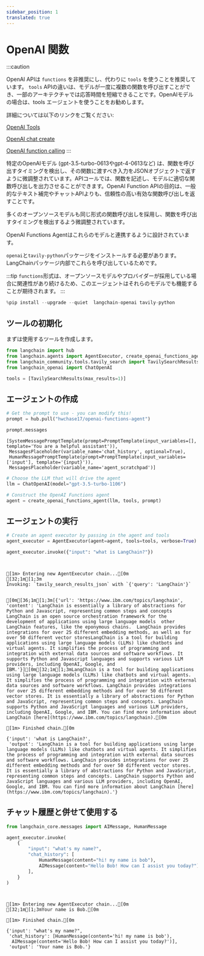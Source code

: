 ```yaml
---
sidebar_position: 1
translated: true
---
```


# OpenAI 関数

:::caution

OpenAI APIは `functions` を非推奨にし、代わりに `tools` を使うことを推奨しています。 `tools` APIの違いは、モデルが一度に複数の関数を呼び出すことができ、一部のアーキテクチャでは応答時間を短縮できることです。OpenAIモデルの場合は、tools エージェントを使うことをお勧めします。

詳細については以下のリンクをご覧ください:

[OpenAI Tools](/docs/modules/agents/agent_types/openai_tools/)

[OpenAI chat create](https://platform.openai.com/docs/api-reference/chat/create)

[OpenAI function calling](https://platform.openai.com/docs/guides/function-calling)
:::

特定のOpenAIモデル (gpt-3.5-turbo-0613やgpt-4-0613など) は、関数を呼び出すタイミングを検出し、その関数に渡すべき入力をJSONオブジェクトで返すように微調整されています。APIコールでは、関数を記述し、モデルに適切な関数呼び出しを出力させることができます。OpenAI Function APIの目的は、一般的なテキスト補完やチャットAPIよりも、信頼性の高い有効な関数呼び出しを返すことです。

多くのオープンソースモデルも同じ形式の関数呼び出しを採用し、関数を呼び出すタイミングを検出するよう微調整されています。

OpenAI Functions Agentはこれらのモデルと連携するように設計されています。

`openai`と`tavily-python`パッケージをインストールする必要があります。LangChainパッケージ内部でこれらを呼び出しているためです。

:::tip
`functions`形式は、オープンソースモデルやプロバイダーが採用している場合に関連性があり続けるため、このエージェントはそれらのモデルでも機能することが期待されます。
:::

```python
%pip install --upgrade --quiet  langchain-openai tavily-python
```

## ツールの初期化

まずは使用するツールを作成します。

```python
from langchain import hub
from langchain.agents import AgentExecutor, create_openai_functions_agent
from langchain_community.tools.tavily_search import TavilySearchResults
from langchain_openai import ChatOpenAI
```

```python
tools = [TavilySearchResults(max_results=1)]
```

## エージェントの作成

```python
# Get the prompt to use - you can modify this!
prompt = hub.pull("hwchase17/openai-functions-agent")
```

```python
prompt.messages
```

```output
[SystemMessagePromptTemplate(prompt=PromptTemplate(input_variables=[], template='You are a helpful assistant')),
 MessagesPlaceholder(variable_name='chat_history', optional=True),
 HumanMessagePromptTemplate(prompt=PromptTemplate(input_variables=['input'], template='{input}')),
 MessagesPlaceholder(variable_name='agent_scratchpad')]
```

```python
# Choose the LLM that will drive the agent
llm = ChatOpenAI(model="gpt-3.5-turbo-1106")

# Construct the OpenAI Functions agent
agent = create_openai_functions_agent(llm, tools, prompt)
```

## エージェントの実行

```python
# Create an agent executor by passing in the agent and tools
agent_executor = AgentExecutor(agent=agent, tools=tools, verbose=True)
```

```python
agent_executor.invoke({"input": "what is LangChain?"})
```

```output


[1m> Entering new AgentExecutor chain...[0m
[32;1m[1;3m
Invoking: `tavily_search_results_json` with `{'query': 'LangChain'}`


[0m[36;1m[1;3m[{'url': 'https://www.ibm.com/topics/langchain', 'content': 'LangChain is essentially a library of abstractions for Python and Javascript, representing common steps and concepts  LangChain is an open source orchestration framework for the development of applications using large language models  other LangChain features, like the eponymous chains.  LangChain provides integrations for over 25 different embedding methods, as well as for over 50 different vector storesLangChain is a tool for building applications using large language models (LLMs) like chatbots and virtual agents. It simplifies the process of programming and integration with external data sources and software workflows. It supports Python and Javascript languages and supports various LLM providers, including OpenAI, Google, and IBM.'}][0m[32;1m[1;3mLangChain is a tool for building applications using large language models (LLMs) like chatbots and virtual agents. It simplifies the process of programming and integration with external data sources and software workflows. LangChain provides integrations for over 25 different embedding methods and for over 50 different vector stores. It is essentially a library of abstractions for Python and JavaScript, representing common steps and concepts. LangChain supports Python and JavaScript languages and various LLM providers, including OpenAI, Google, and IBM. You can find more information about LangChain [here](https://www.ibm.com/topics/langchain).[0m

[1m> Finished chain.[0m
```

```output
{'input': 'what is LangChain?',
 'output': 'LangChain is a tool for building applications using large language models (LLMs) like chatbots and virtual agents. It simplifies the process of programming and integration with external data sources and software workflows. LangChain provides integrations for over 25 different embedding methods and for over 50 different vector stores. It is essentially a library of abstractions for Python and JavaScript, representing common steps and concepts. LangChain supports Python and JavaScript languages and various LLM providers, including OpenAI, Google, and IBM. You can find more information about LangChain [here](https://www.ibm.com/topics/langchain).'}
```

## チャット履歴と併せて使用する

```python
from langchain_core.messages import AIMessage, HumanMessage

agent_executor.invoke(
    {
        "input": "what's my name?",
        "chat_history": [
            HumanMessage(content="hi! my name is bob"),
            AIMessage(content="Hello Bob! How can I assist you today?"),
        ],
    }
)
```

```output


[1m> Entering new AgentExecutor chain...[0m
[32;1m[1;3mYour name is Bob.[0m

[1m> Finished chain.[0m
```

```output
{'input': "what's my name?",
 'chat_history': [HumanMessage(content='hi! my name is bob'),
  AIMessage(content='Hello Bob! How can I assist you today?')],
 'output': 'Your name is Bob.'}
```

